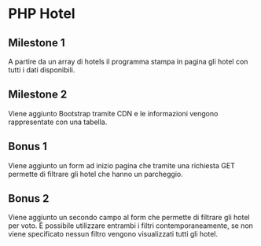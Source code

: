 # PHP Hotel



## Milestone 1

A partire da un array di hotels il programma stampa in pagina gli hotel con tutti i dati disponibili.



## Milestone 2

Viene aggiunto Bootstrap tramite CDN e le informazioni vengono rappresentate con una tabella.



## Bonus 1

Viene aggiunto un form ad inizio pagina che tramite una richiesta GET permette di filtrare gli hotel che hanno un parcheggio.



## Bonus 2

Viene aggiunto un secondo campo al form che permette di filtrare gli hotel per voto. È possibile utilizzare entrambi i filtri contemporaneamente, se non viene specificato nessun filtro vengono visualizzati tutti gli hotel.
